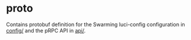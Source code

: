 # proto

Contains protobuf definition for the Swarming luci-config configuration in
[config/](config/) and the pRPC API in [api/](api/).
